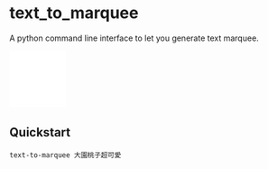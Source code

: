 # text_to_marquee
A python command line interface to let you generate text marquee.

![image](https://github.com/YYLIZH/text_to_marquee/blob/master/beauty.gif)

## Quickstart
```
text-to-marquee 大園桃子超可愛
```

